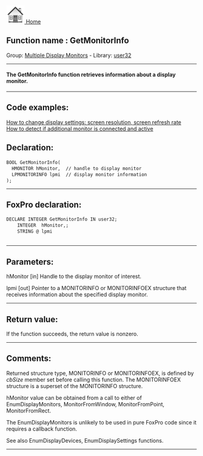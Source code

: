 [<img src="../../images/home.png"> Home ](https://github.com/VFPX/Win32API)  

## Function name : GetMonitorInfo
Group: [Multiple Display Monitors](../../functions_group.md#Multiple_Display_Monitors)  -  Library: [user32](../../Libraries.md#user32)  
***  


#### The GetMonitorInfo function retrieves information about a display monitor.
***  


## Code examples:
[How to change display settings: screen resolution, screen refresh rate](../../samples/sample_374.md)  
[How to detect if additional monitor is connected and active](../../samples/sample_542.md)  

## Declaration:
```foxpro  
BOOL GetMonitorInfo(
  HMONITOR hMonitor,  // handle to display monitor
  LPMONITORINFO lpmi  // display monitor information
);  
```  
***  


## FoxPro declaration:
```foxpro  
DECLARE INTEGER GetMonitorInfo IN user32;
	INTEGER  hMonitor,;
	STRING @ lpmi
  
```  
***  


## Parameters:
hMonitor 
[in] Handle to the display monitor of interest.

lpmi 
[out] Pointer to a MONITORINFO or MONITORINFOEX structure that receives information about the specified display monitor.   
***  


## Return value:
If the function succeeds, the return value is nonzero.  
***  


## Comments:
Returned structure type, MONITORINFO or MONITORINFOEX, is defined by <Em>cbSize</Em> member set before calling this function. The MONITORINFOEX structure is a superset of the MONITORINFO structure.  
  
hMonitor value can be obtained from a call to either of EnumDisplayMonitors, MonitorFromWindow, MonitorFromPoint, MonitorFromRect.  
  
The EnumDisplayMonitors is unlikely to be used in pure FoxPro code since it requires a callback function.  
  
See also EnumDisplayDevices, EnumDisplaySettings functions.  
  
***  

